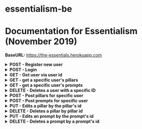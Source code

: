 # essentialism-be

# Documentation for Essentialism (November 2019)



<b>BaseURL:</b> https://the-essentials.herokuapp.com

<details>
<summary><b>POST - Register new user</b></summary>

Endpoint: BaseURL/api/auth/register
Requires an object with a username and password, both are strings and username has to be unique: 

```
{
	"username": "Alethia",
	"password": "12345"
}
```

If successful, will return status code of 201 (CREATED), the new user's id and a token (example):

```
{
    "message": "Hello, Alethia!",
    "token": "eyJhbGciOiJIUzI1NiIsIn..."
    "userId": 18
}
```
</details>

<details>
<summary><b>POST - Login</b></summary>
<br>
<b>Endpoint:</b> <code>BaseURL/api/auth/login</code>
<br>
<br>
Requires an object with username and password, both are strings: 

```
{
	"username": "Alethia",
	"password": "12345"
}
```

If successful, will return status code of 200 (OK), the new item object and a token (example):

```
{
    "message": "Successful login, Alethia!",
    "token": "eyJhbGciOiJI...",
    "userId": 18
}
```
</details>


<details>
<summary><b>GET - Get user via user id</b></summary>
<br>
<b>Endpoint:</b> <code>BaseURL/api/users/:userId</code>
<br>
<br>
No body required in the request. 
<br>
<br>
If successful, will return status code of 200 (OK) and a single user object with an array of the user's pillars and prompts:

```
{
    "user": {
        "id": 13,
        "username": "Live",
        "pillars": [
            {
                "id": 49,
                "pillar": "Grace"
            },
            {
                "id": 51,
                "pillar": "Art"
            },
            {
                "id": 52,
                "pillar": "Trust"
            }
        ],
        "prompts": [
            {
                "id": 26,
                "prompt": "Some of the current projects I'm"
            }
        ]
    }
}
```
</details>


<details>
<summary><b>GET - get a specific user's pillars</b></summary>
<br>
<b>Endpoint:</b> <code>BaseURL/api/pillars/:userId</code>
<br>

<br>
No body required in the request. 
<br>
<br>
If successful will return status code of 200 (OK) and an array of pillar-objects:

```
[
    {
        "id": 41,
        "pillar": "Meaning"
    },
    {
        "id": 42,
        "pillar": "Justice"
    },
    {
        "id": 43,
        "pillar": "Individuality"
    },
    {
        "id": 44,
        "pillar": "Adaptability"
    }
]
```
</details>


<details>
<summary><b>GET - get a specific user's prompts</b></summary>
<br>
<b>Endpoint:</b> <code>BaseURL/api/prompts/:userId</code>
<br>
<br>
No body required in the request. 
<br>
<br>
If successful will return status code of 200 (OK) and an array of prompt-objects:
```
[
    {
        "id": 21,
        "prompt": "I value these values because they have been integrated into my upbringing"
    },
    {
        "id": 22,
        "prompt": "The projects I'm involved in are x, y, z"
    }
]
```
</details>

<details>
<summary><b>DELETE - Deletes a user with a specific ID</b></summary>
<br>
<b>Endpoint:</b> <code>BaseURL/api/users/:userId</code>
<br>

<br>
No body required in the request
<br>
<br>
If successful will return status code of 200 (OK) and will return an object of the user's information:

```
{
    "id": 10,
    "username": "Katie",
    "pillars": [
        {
            "id": 37,
            "pillar": "Endurance"
        },
        {
            "id": 38,
            "pillar": "Wisdom"
        },
        {
            "id": 39,
            "pillar": "Trust"
        },
        {
            "id": 40,
            "pillar": "Dedication"
        }
    ],
    "prompts": [
        {
            "id": 19,
            "prompt": "I value these values because they have been integrated into my upbringing"
        },
        {
            "id": 20,
            "prompt": "The projects I'm involved in are x, y, z"
        }
    ]
}
```
</details>

<details>
<summary><b>POST - Post pillars for specific user</b></summary>
<br>
<b>Endpoint:</b> <code>BaseURL/api/pillars</code>
<br>
<br>
Requires an array of objects. Must sepcify user_id and pillar fields: 

```
[
{
	"pillar": "Family",
	"user_id": 13
},
{
	"pillar": "Trust",
	"user_id": 13
}
]
```

If successful will return status code of 201 (CREATED) and a message:

```
message: "New pillars were added!"
```
</details>


<details>
<summary><b>POST - Post prompts for specific user</b></summary>
<br>
<b>Endpoint:</b> <code>BaseURL/api/prompts</code>
<br>
<br>
Requires an array of objects. Must sepcify user_id and prompt fields: 

```
[
{
	"prompt": "I chose these 3 values since I think they have added value to my life and wellbeing",
	"user_id": 13
},
{
	"prompt": "Current projects I'm working on include painting a portrait and remodeling the kitchen",
	"user_id": 13
}
]
```

If successful will return status code of 201 (CREATED) and a message:

```
message: "New prompts were created!"
```
</details>

<details>
<summary><b>PUT - Edits a pillar by the pillar's id</b></summary>
<br>
<b>Endpoint:</b> <code>BaseURL/api/pillars/:pillarId</code>
<br>

<br>
Requires an object with the pillar field being updated:

```
{
	"pillar": "Hospitality"
}
```

If successful will return status code of 201 (CREATED) and a single object of the newly created item:

```
{
    "id": 18,
    "pillar": "Hospitality"
}
```
</details>

<details>
<summary><b>DELETE - Deletes a pillar by pillar id</b></summary>
<br>
<b>Endpoint:</b> <code>BaseURL/api/pillars/:pillarId</code>
<br>
<br>
No body required in the request. 
<br>
<br>
If successful will return status code of 200 (OK) and an object of the deleted pillar:

```
{
    "id": 18,
    "pillar": "Hard Work"
}
```
</details>


<details>
<summary><b>PUT - Edits an prompt by the prompt's id</b></summary>
<br>
<b>Endpoint:</b> <code>BaseURL/api/prompts/:promptId</code>
<br>

<br>
Requires an object with the prompt field being updated:

```
{
	"Prompt": "I started working on a project with a local ..."
}
```

If successful will return status code of 201 (CREATED) and a single object of the newly created item. Here is an example:

```
{
    "id": 10
	"Prompt": "I started working on a project with a local ..."
}
```
</details>

<details>
<summary><b>DELETE - Deletes a prompt by a prompt's id</b></summary>
<br>
<b>Endpoint:</b> <code>BaseURL/api/prompts/:prompId</code>
<br>
<br>
No body required in the request. 
<br>
<br>
If successful will return a status code of 200 (OK) and an object of the updated prompt:

```
{
    "id": 10
   "prompt": "The projects I'm involved in are x, y, z"
}
```
</details>
